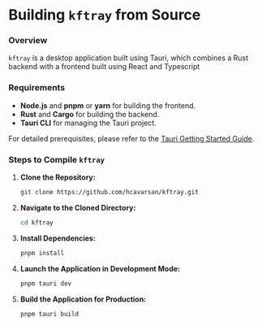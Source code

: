 # Building `kftray` from Source

### Overview

`kftray` is a desktop application built using Tauri, which combines a Rust backend with a frontend built using React and Typescript

### Requirements

- **Node.js** and **pnpm** or **yarn** for building the frontend.
- **Rust** and **Cargo** for building the backend.
- **Tauri CLI** for managing the Tauri project.

For detailed prerequisites, please refer to the [Tauri Getting Started Guide](https://tauri.app/v1/guides/getting-started/prerequisites).

### Steps to Compile `kftray`

1. **Clone the Repository:**

   ```bash
   git clone https://github.com/hcavarsan/kftray.git
   ```

2. **Navigate to the Cloned Directory:**

   ```bash
   cd kftray
   ```

3. **Install Dependencies:**

   ```bash
   pnpm install
   ```


4. **Launch the Application in Development Mode:**

   ```bash
   pnpm tauri dev
   ```

5. **Build the Application for Production:**

   ```bash
   pnpm tauri build
   ```


<br>
